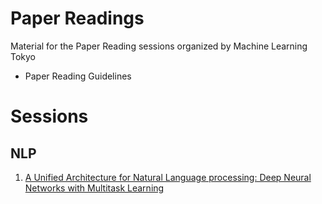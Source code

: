 # Paper Readings

Material for the Paper Reading sessions organized by Machine Learning Tokyo

* Paper Reading Guidelines

# Sessions

## NLP

1. [A Unified Architecture for Natural Language processing: Deep Neural Networks
   with Multitask Learning](NLP/1_a_unified_architecture/README.md)
